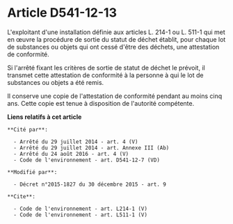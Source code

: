 # Article D541-12-13

L'exploitant d'une installation définie aux articles L. 214-1 ou L. 511-1 qui met en œuvre la procédure de sortie du statut
de déchet établit, pour chaque lot de substances ou objets qui ont cessé d'être des déchets, une attestation de conformité.

Si l'arrêté fixant les critères de sortie de statut de déchet le prévoit, il transmet cette attestation de conformité à la
personne à qui le lot de substances ou objets a été remis.

Il conserve une copie de l'attestation de conformité pendant au moins cinq ans. Cette copie est tenue à disposition de
l'autorité compétente.

**Liens relatifs à cet article**

	**Cité par**:

	  - Arrêté du 29 juillet 2014 - art. 4 (V)
	  - Arrêté du 29 juillet 2014 - art. Annexe III (Ab)
	  - Arrêté du 24 août 2016 - art. 4 (V)
	  - Code de l'environnement - art. D541-12-7 (VD)

	**Modifié par**:

	  - Décret n°2015-1827 du 30 décembre 2015 - art. 9

	**Cite**:

	  - Code de l'environnement - art. L214-1 (V)
	  - Code de l'environnement - art. L511-1 (V)
